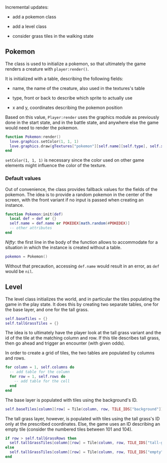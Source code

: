 Incremental updates:

- add a pokemon class

- add a level class

- consider grass tiles in the walking state

## Pokemon

The class is used to initialize a pokemon, so that ultimately the game renders a creature with `player:render()`.

It is initialized with a table, describing the following fields:

- name, the name of the creature, also used in the textures's table

- type, front or back to describe which sprite to actually use

- x and y, coordinates describing the pokemon position

Based on this value, `Player:render` uses the graphics module as previously done in the start state, and in the battle state, and anywhere else the game would need to render the pokemon.

```lua
function Pokemon:render()
  love.graphics.setColor(1, 1, 1)
  love.graphics.draw(gTextures["pokemon"][self.name][self.type], self.x, self.y)
end
```

`setColor(1, 1, 1)` is necessary since the color used on other game elements might influence the color of the texture.

### Default values

Out of convenience, the class provides fallback values for the fields of the pokemon. The idea is to provide a random pokemon in the center of the screen, with the front variant if no input is passed when creating an instance.

```lua
function Pokemon:init(def)
  local def = def or {}
  self.name = def.name or POKEDEX[math.random(#POKEDEX)]
  -- other attributes
end
```

_Nifty_: the first line in the body of the function allows to accommodate for a situation in which the instance is created without a table.

```lua
pokemon = Pokemon()
```

Without that precaution, accessing `def.name` would result in an error, as `def` would be `nil`.

## Level

The level class initializes the world, and in particular the tiles populating the game in the play state. It does this by creating two separate tables, one for the base layer, and one for the tall grass.

```lua
self.baseTiles = {}
self.tallGrassTiles = {}
```

The idea is to ultimately have the player look at the tall grass variant and the id of the tile at the matching column and row. If this tile describes tall grass, then go ahead and trigger an encounter (with given odds).

In order to create a grid of tiles, the two tables are populated by columns and rows.

```lua
for column = 1, self.columns do
  -- add table for the column
  for row = 1, self.rows do
    -- add table for the cell
  end
end
```

The base layer is populated with tiles using the background's ID.

```lua
self.baseTiles[column][row] = Tile(column, row, TILE_IDS["background"])
```

The tall grass layer, however, is populated with tiles using the tall grass's ID only at the prescribed coordinates. Else, the game uses an ID describing an empty tile (consider the numbered tiles between 101 and 104).

```lua
if row > self.tallGrassRows then
  self.tallGrassTiles[column][row] = Tile(column, row, TILE_IDS["tall-grass"])
else
  self.tallGrassTiles[column][row] = Tile(column, row, TILE_IDS["empty"])
end
```
